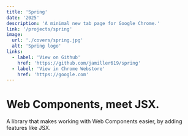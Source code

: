 ```yaml
---
title: 'Spring'
date: '2025'
description: 'A minimal new tab page for Google Chrome.'
link: '/projects/spring'
image:
  url: './covers/spring.jpg'
  alt: 'Spring logo'
links:
  - label: 'View on Github'
    href: 'https://github.com/jamiller619/spring'
  - label: 'View in Chrome Webstore'
    href: 'https://google.com'
---
```


# Web Components, meet JSX.

A library that makes working with Web Components easier, by
adding features like JSX.
